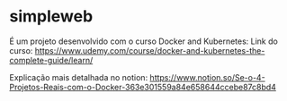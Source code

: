 # simpleweb 
É um projeto desenvolvido com o curso Docker and Kubernetes:
Link do curso: https://www.udemy.com/course/docker-and-kubernetes-the-complete-guide/learn/

Explicação mais detalhada no notion:
https://www.notion.so/Se-o-4-Projetos-Reais-com-o-Docker-363e301559a84e658644ccebe87c8bd4
